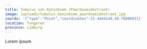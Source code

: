 ```yaml
---
title: Tumulus van Koninksem (Paardsweidestraat)
image: /uploads/tumulus_koninksem_paardsweidestraat.jpg
coords: '{"type":"Point","coordinates":[5.4444149,50.7689093]}'
location: Tongeren
province: Limburg
---
```

Lorem ipsum